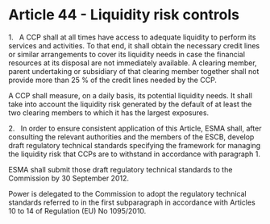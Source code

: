# Article 44 - Liquidity risk controls


1.   A CCP shall at all times have access to adequate liquidity to perform its services and activities. To that end, it shall obtain the necessary credit lines or similar arrangements to cover its liquidity needs in case the financial resources at its disposal are not immediately available. A clearing member, parent undertaking or subsidiary of that clearing member together shall not provide more than 25 % of the credit lines needed by the CCP.

A CCP shall measure, on a daily basis, its potential liquidity needs. It shall take into account the liquidity risk generated by the default of at least the two clearing members to which it has the largest exposures.

2.   In order to ensure consistent application of this Article, ESMA shall, after consulting the relevant authorities and the members of the ESCB, develop draft regulatory technical standards specifying the framework for managing the liquidity risk that CCPs are to withstand in accordance with paragraph 1.

ESMA shall submit those draft regulatory technical standards to the Commission by 30 September 2012.

Power is delegated to the Commission to adopt the regulatory technical standards referred to in the first subparagraph in accordance with Articles 10 to 14 of Regulation (EU) No 1095/2010.
